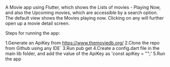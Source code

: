 A Movie app using Flutter, which shows the Lists of movies - Playing Now, and also the Upcoming movies, which are accessible by a search option. The default view shows the Movies playing now. Clicking on any will further open up a movie detail screen.

Steps for running the app:

1.Generate an ApiKey from https://www.themoviedb.org/
2.Clone the repo from Github using any IDE`
3.Run pub get
4.Create a config.dart file in the main lib folder, and add the value of the ApiKey as 'const apiKey = "<ApiKey>";'
5.Run the app



